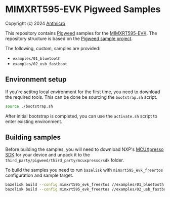 # MIMXRT595-EVK Pigweed Samples

Copyright (c) 2024 [Antmicro](https://www.antmicro.com)

This repository contains [Pigweed](https://pigweed.dev/) samples for the [MIMXRT595-EVK](https://www.nxp.com/design/design-center/development-boards-and-designs/i-mx-evaluation-and-development-boards/i-mx-rt595-evaluation-kit:MIMXRT595-EVK).
The repository structure is based on the [Pigweed sample project](https://pigweed.dev/examples/).

The following, custom, samples are provided:
- `examples/01_bluetooth`
- `examples/02_usb_fastboot`

## Environment setup

If you're setitng local environment for the first time, you need to download the required tools. This can be done be sourcing the `bootstrap.sh` script.

```bash
source ./bootstrap.sh
```

After initial bootstrap is completed, you can use the `activate.sh` script to enter existing environment.

## Building samples

Before building the samples, you will need to download NXP's [MCUXpresso SDK](https://mcuxpresso.nxp.com/en/welcome) for your device and unpack it to the `third_party/pigweed/third_party/mcuxpresso/sdk` folder.

To build the samples you need to run `bazelisk` with `mimxrt595_evk_freertos` configuration and sample target.

```bash
bazelisk build --config mimxrt595_evk_freertos //examples/01_bluetooth:bluetooth
bazelisk build --config mimxrt595_evk_freertos //examples/02_usb_fastboot:usb_fastboot
```
